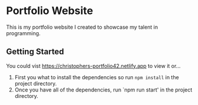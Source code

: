 # Portfolio Website

This is my portfolio website I created to showcase my talent in programming.

## Getting Started

You could vist <a>https://christophers-portfolio42.netlify.app<a/> to view it or...

1. First you what to install the dependencies so run `npm install` in the project directory.
2. Once you have all of the dependencies, run `npm run start' in the project directory.
